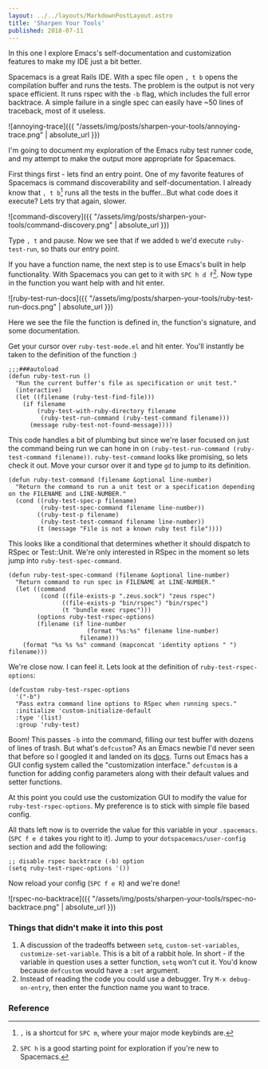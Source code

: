 ```yaml
---
layout: ../../layouts/MarkdownPostLayout.astro
title: 'Sharpen Your Tools'
published: 2018-07-11
---
```


In this one I explore Emacs's self-documentation and customization features to make my IDE just a bit better.

<!--more-->

Spacemacs is a great Rails IDE. With a spec file open `, t b` opens the compilation buffer and runs the tests. The problem is the output is not very space efficient. It runs rspec with the `-b` flag, which includes the full error backtrace. A simple failure in a single spec can easily have ~50 lines of traceback, most of it useless.

![annoying-trace]({{ "/assets/img/posts/sharpen-your-tools/annoying-trace.png" | absolute_url }})

I'm going to document my exploration of the Emacs ruby test runner code, and my attempt to make the output more appropriate for Spacemacs.

First things first - lets find an entry point. One of my favorite features of Spacemacs is command discoverability and self-documentation. I already know that `, t b`[^1] runs all the tests in the buffer...But what code does it execute? Lets try that again, slower.

![command-discovery]({{ "/assets/img/posts/sharpen-your-tools/command-discovery.png" | absolute_url }})

Type `, t` and pause. Now we see that if we added `b` we'd execute `ruby-test-run`, so thats our entry point.

If you have a function name, the next step is to use Emacs's built in help functionality. With Spacemacs you can get to it with `SPC h d f`[^2]. Now type in the function you want help with and hit enter.

![ruby-test-run-docs]({{ "/assets/img/posts/sharpen-your-tools/ruby-test-run-docs.png" | absolute_url }})

Here we see the file the function is defined in, the function's signature, and some documentation.

Get your cursor over `ruby-test-mode.el` and hit enter. You'll instantly be taken to the definition of the function :)

```common_lisp
;;;###autoload
(defun ruby-test-run ()
  "Run the current buffer's file as specification or unit test."
  (interactive)
  (let ((filename (ruby-test-find-file)))
	(if filename
		(ruby-test-with-ruby-directory filename
		 (ruby-test-run-command (ruby-test-command filename)))
	  (message ruby-test-not-found-message))))
```

This code handles a bit of plumbing but since we're laser focused on just the command being run we can hone in on `(ruby-test-run-command (ruby-test-command filename))`.  `ruby-test-command` looks like promising, so lets check it out. Move your cursor over it and type `gd` to jump to its definition.

```common_lisp
(defun ruby-test-command (filename &optional line-number)
  "Return the command to run a unit test or a specification depending on the FILENAME and LINE-NUMBER."
  (cond ((ruby-test-spec-p filename)
		 (ruby-test-spec-command filename line-number))
		((ruby-test-p filename)
		 (ruby-test-test-command filename line-number))
		(t (message "File is not a known ruby test file"))))
```

This looks like a conditional that determines whether it should dispatch to RSpec or Test::Unit. We're only interested in RSpec in the moment so lets jump into `ruby-test-spec-command`.

```common_lisp
(defun ruby-test-spec-command (filename &optional line-number)
  "Return command to run spec in FILENAME at LINE-NUMBER."
  (let ((command
		 (cond ((file-exists-p ".zeus.sock") "zeus rspec")
			   ((file-exists-p "bin/rspec") "bin/rspec")
			   (t "bundle exec rspec")))
		(options ruby-test-rspec-options)
		(filename (if line-number
					  (format "%s:%s" filename line-number)
					filename)))
	(format "%s %s %s" command (mapconcat 'identity options " ") filename)))
```

We're close now. I can feel it. Lets look at the definition of `ruby-test-rspec-options`:

```common_lisp
(defcustom ruby-test-rspec-options
  '("-b")
  "Pass extra command line options to RSpec when running specs."
  :initialize 'custom-initialize-default
  :type '(list)
  :group 'ruby-test)
```

Boom! This passes `-b` into the command, filling our test buffer with dozens of lines of trash. But what's `defcustom`? As an Emacs newbie I'd never seen that before so I googled it and landed on its [docs](https://www.gnu.org/software/emacs/manual/html_node/eintr/defcustom.html). Turns out Emacs has a  GUI config system called the "customization interface." `defcustom` is a function for adding config parameters along with their default values and setter functions.

At this point you could use the customization GUI to modify the value for `ruby-test-rspec-options`. My preference is to stick with simple file based config.

All thats left now is to override the value for this variable in your `.spacemacs`. (`SPC f e d` takes you right to it). Jump to your `dotspacemacs/user-config` section and add the following:

```common_lisp
;; disable rspec backtrace (-b) option
(setq ruby-test-rspec-options '())
```

Now reload your config (`SPC f e R`) and we're done!

![rspec-no-backtrace]({{ "/assets/img/posts/sharpen-your-tools/rspec-no-backtrace.png" | absolute_url }})

### Things that didn't make it into this post
1. A discussion of the tradeoffs between `setq`, `custom-set-variables`, `customize-set-variable`. This is a bit of a rabbit hole. In short - if the variable in question uses a setter function, `setq` won't cut it. You'd know because `defcustom` would have a `:set` argument.
2. Instead of reading the code you could use a debugger. Try `M-x debug-on-entry`, then enter the function name you want to trace.

### Reference

[^1]: `,` is a shortcut for `SPC m`, where your major mode keybinds are.
[^2]: `SPC h` is a good starting point for exploration if you're new to Spacemacs.

